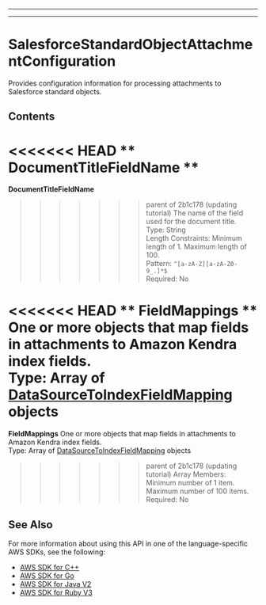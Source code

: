 --------

--------

# SalesforceStandardObjectAttachmentConfiguration<a name="API_SalesforceStandardObjectAttachmentConfiguration"></a>

Provides configuration information for processing attachments to Salesforce standard objects\. 

## Contents<a name="API_SalesforceStandardObjectAttachmentConfiguration_Contents"></a>

<<<<<<< HEAD
 ** DocumentTitleFieldName **   <a name="Kendra-Type-SalesforceStandardObjectAttachmentConfiguration-DocumentTitleFieldName"></a>
=======
 **DocumentTitleFieldName**   <a name="Kendra-Type-SalesforceStandardObjectAttachmentConfiguration-DocumentTitleFieldName"></a>
>>>>>>> parent of 2b1c178 (updating tutorial)
The name of the field used for the document title\.  
Type: String  
Length Constraints: Minimum length of 1\. Maximum length of 100\.  
Pattern: `^[a-zA-Z][a-zA-Z0-9_.]*$`   
Required: No

<<<<<<< HEAD
 ** FieldMappings **   <a name="Kendra-Type-SalesforceStandardObjectAttachmentConfiguration-FieldMappings"></a>
One or more objects that map fields in attachments to Amazon Kendra index fields\.  
Type: Array of [ DataSourceToIndexFieldMapping ](API_DataSourceToIndexFieldMapping.md) objects  
=======
 **FieldMappings**   <a name="Kendra-Type-SalesforceStandardObjectAttachmentConfiguration-FieldMappings"></a>
One or more objects that map fields in attachments to Amazon Kendra index fields\.  
Type: Array of [DataSourceToIndexFieldMapping](API_DataSourceToIndexFieldMapping.md) objects  
>>>>>>> parent of 2b1c178 (updating tutorial)
Array Members: Minimum number of 1 item\. Maximum number of 100 items\.  
Required: No

## See Also<a name="API_SalesforceStandardObjectAttachmentConfiguration_SeeAlso"></a>

For more information about using this API in one of the language\-specific AWS SDKs, see the following:
+  [ AWS SDK for C\+\+](https://docs.aws.amazon.com/goto/SdkForCpp/kendra-2019-02-03/SalesforceStandardObjectAttachmentConfiguration) 
+  [ AWS SDK for Go](https://docs.aws.amazon.com/goto/SdkForGoV1/kendra-2019-02-03/SalesforceStandardObjectAttachmentConfiguration) 
+  [ AWS SDK for Java V2](https://docs.aws.amazon.com/goto/SdkForJavaV2/kendra-2019-02-03/SalesforceStandardObjectAttachmentConfiguration) 
+  [ AWS SDK for Ruby V3](https://docs.aws.amazon.com/goto/SdkForRubyV3/kendra-2019-02-03/SalesforceStandardObjectAttachmentConfiguration) 